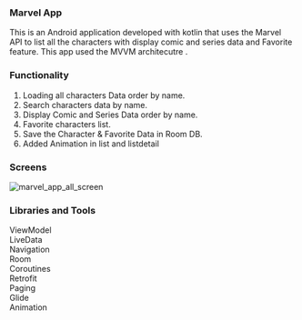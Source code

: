 ### Marvel App
This is an Android application developed with kotlin that uses the Marvel API to list all the characters with display comic and series data and Favorite feature.
This app used the MVVM architecutre .

### Functionality <br />
 1. Loading all characters Data order by name. <br />
 2. Search characters data by name. <br />
 3. Display Comic and Series Data order by name. <br />
 4. Favorite characters list. <br />
 5. Save the Character & Favorite Data in Room DB. <br />
 6. Added Animation in list and listdetail  <br />
 
 ### Screens <br />
![marvel_app_all_screen](https://user-images.githubusercontent.com/99657985/154898164-88d49dd6-6d60-44c6-b7a5-27c2c84ae65d.jpg)

### Libraries and Tools
ViewModel <br />
LiveData <br />
Navigation <br />
Room <br />
Coroutines <br />
Retrofit <br />
Paging <br />
Glide <br />
Animation <br />
